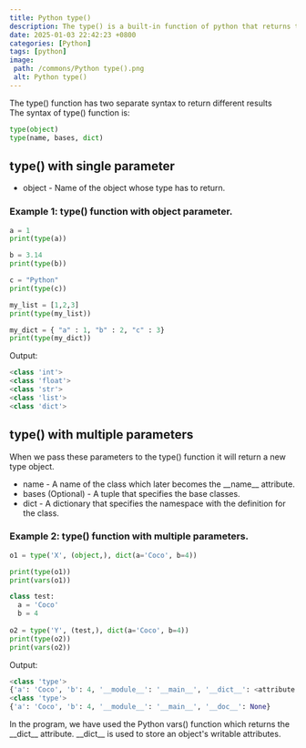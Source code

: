 ```yaml
---
title: Python type()
description: The type() is a built-in function of python that returns the type of given object.
date: 2025-01-03 22:42:23 +0800
categories: [Python]
tags: [python]
image:
 path: /commons/Python type().png
 alt: Python type()
---
```


The type() function has two separate syntax to return different results  
The syntax of type() function is:

```python
type(object)
type(name, bases, dict)

```

## type() with single parameter

* object \- Name of the object whose type has to return.


### Example 1: type() function with object parameter.

```python
a = 1
print(type(a))

b = 3.14
print(type(b))

c = "Python"
print(type(c))

my_list = [1,2,3]
print(type(my_list))

my_dict = { "a" : 1, "b" : 2, "c" : 3}
print(type(my_dict))

```

Output:

```python
<class 'int'>
<class 'float'>
<class 'str'>
<class 'list'>
<class 'dict'>

```

## type() with multiple parameters

When we pass these parameters to the type() function it will return a new type object.

* name \- A name of the class which later becomes the \_\_name\_\_ attribute.  
* bases (Optional) \- A tuple that specifies the base classes.  
* dict \- A dictionary that specifies the namespace with the definition for the class.

### Example 2: type() function with multiple parameters.

```python
o1 = type('X', (object,), dict(a='Coco', b=4))

print(type(o1))
print(vars(o1))

class test:
  a = 'Coco'
  b = 4
  
o2 = type('Y', (test,), dict(a='Coco', b=4))
print(type(o2))
print(vars(o2))

```

Output:

```python
<class 'type'>
{'a': 'Coco', 'b': 4, '__module__': '__main__', '__dict__': <attribute '__dict__' of 'X' objects>, '__weakref__': <attribute '__weakref__' of 'X' objects>, '__doc__': None}
<class 'type'>
{'a': 'Coco', 'b': 4, '__module__': '__main__', '__doc__': None}

```

In the program, we have used the Python vars() function which returns the \_\_dict\_\_ attribute. \_\_dict\_\_ is used to store an object's writable attributes.